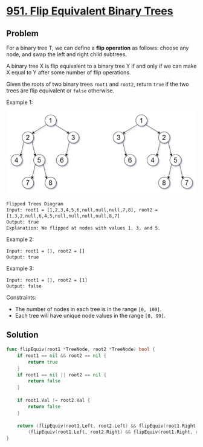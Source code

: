 # [951. Flip Equivalent Binary Trees](https://leetcode.com/problems/flip-equivalent-binary-trees/)

## Problem

For a binary tree T, we can define a **flip operation** as follows: choose any node, and swap the left and right child subtrees.

A binary tree X is flip equivalent to a binary tree Y if and only if we can make X equal to Y after some number of flip operations.

Given the roots of two binary trees `root1` and `root2`, return `true` if the two trees are flip equivalent or `false` otherwise.

Example 1:

![alt text](image.png)

```
Flipped Trees Diagram
Input: root1 = [1,2,3,4,5,6,null,null,null,7,8], root2 = [1,3,2,null,6,4,5,null,null,null,null,8,7]
Output: true
Explanation: We flipped at nodes with values 1, 3, and 5.
```

Example 2:

```
Input: root1 = [], root2 = []
Output: true
```

Example 3:

```
Input: root1 = [], root2 = [1]
Output: false
```

Constraints:

- The number of nodes in each tree is in the range `[0, 100]`.
- Each tree will have unique node values in the range `[0, 99]`.

## Solution

```go
func flipEquiv(root1 *TreeNode, root2 *TreeNode) bool {
	if root1 == nil && root2 == nil {
		return true
	}
	if root1 == nil || root2 == nil {
		return false
	}

	if root1.Val != root2.Val {
		return false
	}

	return (flipEquiv(root1.Left, root2.Left) && flipEquiv(root1.Right, root2.Right)) ||
		(flipEquiv(root1.Left, root2.Right) && flipEquiv(root1.Right, root2.Left))
}
```